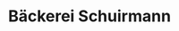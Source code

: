 ---
title: "Bäckerei Schuirmann"
url: /dornum/baeckerei-schuirmann-bensjuecher-weg/
shop: Bäckerei
---